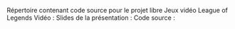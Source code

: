 Répertoire contenant code source pour le projet libre Jeux vidéo League of Legends
Vidéo : 
Slides de la présentation :
Code source : 
